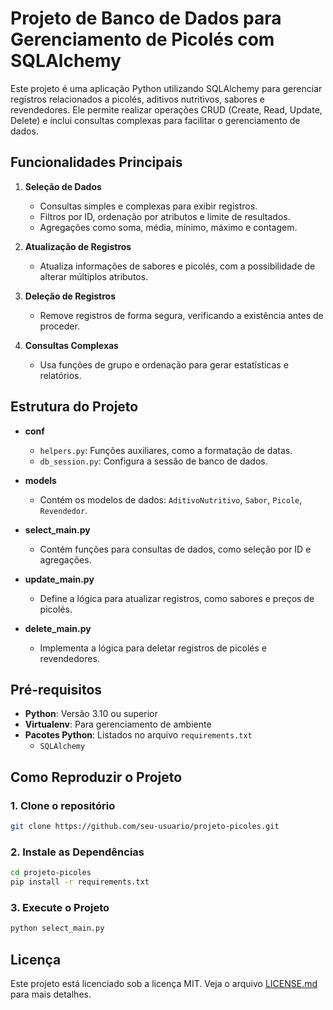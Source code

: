 # Projeto de Banco de Dados para Gerenciamento de Picolés com SQLAlchemy

Este projeto é uma aplicação Python utilizando SQLAlchemy para gerenciar registros relacionados a picolés, aditivos nutritivos, sabores e revendedores. Ele permite realizar operações CRUD (Create, Read, Update, Delete) e inclui consultas complexas para facilitar o gerenciamento de dados.

## Funcionalidades Principais

1. **Seleção de Dados**

   - Consultas simples e complexas para exibir registros.
   - Filtros por ID, ordenação por atributos e limite de resultados.
   - Agregações como soma, média, mínimo, máximo e contagem.

2. **Atualização de Registros**

   - Atualiza informações de sabores e picolés, com a possibilidade de alterar múltiplos atributos.

3. **Deleção de Registros**

   - Remove registros de forma segura, verificando a existência antes de proceder.

4. **Consultas Complexas**

   - Usa funções de grupo e ordenação para gerar estatísticas e relatórios.

## Estrutura do Projeto

- **conf**
  
  - `helpers.py`: Funções auxiliares, como a formatação de datas.
  - `db_session.py`: Configura a sessão de banco de dados.

- **models**
  - Contém os modelos de dados: `AditivoNutritivo`, `Sabor`, `Picole`, `Revendedor`.

- **select_main.py**
  - Contém funções para consultas de dados, como seleção por ID e agregações.

- **update_main.py**
  - Define a lógica para atualizar registros, como sabores e preços de picolés.

- **delete_main.py**
  - Implementa a lógica para deletar registros de picolés e revendedores.

## Pré-requisitos

- **Python**: Versão 3.10 ou superior
- **Virtualenv**: Para gerenciamento de ambiente
- **Pacotes Python**: Listados no arquivo `requirements.txt`
  - `SQLAlchemy`

## Como Reproduzir o Projeto

### 1. Clone o repositório

```bash
git clone https://github.com/seu-usuario/projeto-picoles.git
```

### 2. Instale as Dependências

```bash
cd projeto-picoles
pip install -r requirements.txt
```

### 3. Execute o Projeto

```bash
python select_main.py
```

## Licença

Este projeto está licenciado sob a licença MIT. Veja o arquivo [LICENSE.md](LICENSE) para mais detalhes.
